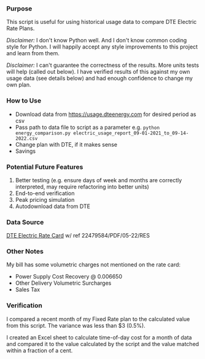 ### Purpose
This script is useful for using historical usage data to compare DTE Electric Rate Plans.

*Disclaimer:* I don't know Python well. And I don't know common coding style for Python. I will happily accept any style improvements to this project and learn from them.

*Disclaimer:* I can't guarantee the correctness of the results. More units tests will help (called out below). I have verified results of this against my own usage data (see details below) and had enough confidence to change my own plan.

### How to Use
- Download data from https://usage.dteenergy.com for desired period as csv
- Pass path to data file to script as a parameter e.g. `python energy_comparison.py electric_usage_report_09-01-2021_to_09-14-2022.csv`
- Change plan with DTE, if it makes sense
- Savings

### Potential Future Features
1. Better testing (e.g. ensure days of week and months are correctly interpreted, may require refactoring into better units)
1. End-to-end verification
1. Peak pricing simulation
1. Autodownload data from DTE

### Data Source
[DTE Electric Rate Card](https://newlook.dteenergy.com/wps/wcm/connect/23195474-a4d1-4d38-aa30-a4426fd3336b/WholeHouseRateOptions.pdf?MOD=AJPERES) w/ ref 22479584/PDF/05-22/RES

### Other Notes
My bill has some volumetric charges not mentioned on the rate card:
- Power Supply Cost Recovery @ 0.006650
- Other Delivery Volumetric Surcharges 
- Sales Tax

### Verification
I compared a recent month of my Fixed Rate plan to the calculated value from this script. The variance was less than $3 (0.5%).

I created an Excel sheet to calculate time-of-day cost for a month of data and compared it to the value calculated by the script and the value matched within a fraction of a cent.
